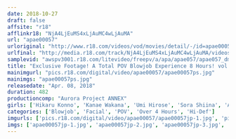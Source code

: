 ```yaml
---
date: 2018-10-27
draft: false
affsite: "r18"
afflinkr18: "NjA4LjEuMS4xLjAuMC4wLjAuMA"
url: "apae00057"
urloriginal: "http://www.r18.com/videos/vod/movies/detail/-/id=apae00057"
urlfinal: "http://media.r18.com/track/NjA4LjEuMS4xLjAuMC4wLjAuMA/videos/vod/movies/detail/-/id=apae00057"
samplevid: "awspv3001.r18.com/litevideo/freepv/a/apa/apae057/apae057_dmb_w.mp4"
title: "Exclusive Footage! A Total POV Blowjob Experience 8 Hours! vol. 4"
mainimgurl: "pics.r18.com/digital/video/apae00057/apae00057ps.jpg"
mainimgs: "apae00057ps.jpg"
releasedate: "Apr. 08, 2018"
duration: 482
productioncomp: "Aurora Project ANNEX"
girls: ['Hikaru Konno', 'Kanae Wakana', 'Umi Hirose', 'Sora Shiina', 'Ai Mukai', 'Yuri Asada', 'Yuzu Kitagawa', 'Izumi Imamiya', 'Ai Tsukimoto', 'Leroy Clara']
categories: ['Blowjob', 'Facial', 'POV', 'Over 4 Hours', 'Hi-Def']
imgurls: ['pics.r18.com/digital/video/apae00057/apae00057jp-1.jpg', 'pics.r18.com/digital/video/apae00057/apae00057jp-2.jpg', 'pics.r18.com/digital/video/apae00057/apae00057jp-3.jpg', 'pics.r18.com/digital/video/apae00057/apae00057jp-4.jpg', 'pics.r18.com/digital/video/apae00057/apae00057jp-5.jpg', 'pics.r18.com/digital/video/apae00057/apae00057jp-6.jpg', 'pics.r18.com/digital/video/apae00057/apae00057jp-7.jpg', 'pics.r18.com/digital/video/apae00057/apae00057jp-8.jpg', 'pics.r18.com/digital/video/apae00057/apae00057jp-9.jpg', 'pics.r18.com/digital/video/apae00057/apae00057jp-10.jpg', 'pics.r18.com/digital/video/apae00057/apae00057jp-11.jpg', 'pics.r18.com/digital/video/apae00057/apae00057jp-12.jpg', 'pics.r18.com/digital/video/apae00057/apae00057jp-13.jpg', 'pics.r18.com/digital/video/apae00057/apae00057jp-14.jpg', 'pics.r18.com/digital/video/apae00057/apae00057jp-15.jpg', 'pics.r18.com/digital/video/apae00057/apae00057jp-16.jpg', 'pics.r18.com/digital/video/apae00057/apae00057jp-17.jpg', 'pics.r18.com/digital/video/apae00057/apae00057jp-18.jpg', 'pics.r18.com/digital/video/apae00057/apae00057jp-19.jpg', 'pics.r18.com/digital/video/apae00057/apae00057jp-20.jpg']
imgs: ['apae00057jp-1.jpg', 'apae00057jp-2.jpg', 'apae00057jp-3.jpg', 'apae00057jp-4.jpg', 'apae00057jp-5.jpg', 'apae00057jp-6.jpg', 'apae00057jp-7.jpg', 'apae00057jp-8.jpg', 'apae00057jp-9.jpg', 'apae00057jp-10.jpg', 'apae00057jp-11.jpg', 'apae00057jp-12.jpg', 'apae00057jp-13.jpg', 'apae00057jp-14.jpg', 'apae00057jp-15.jpg', 'apae00057jp-16.jpg', 'apae00057jp-17.jpg', 'apae00057jp-18.jpg', 'apae00057jp-19.jpg', 'apae00057jp-20.jpg']
---
```


